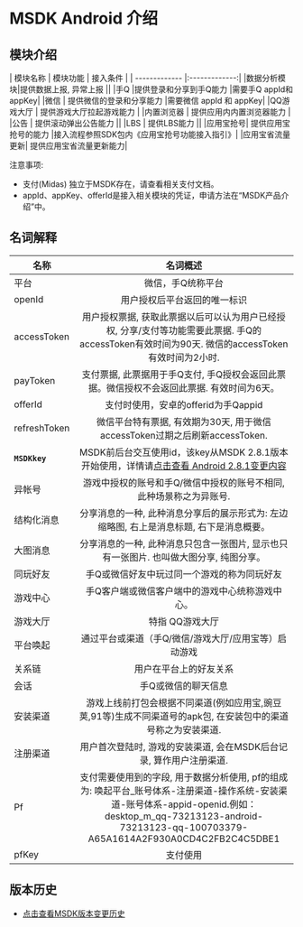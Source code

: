 MSDK Android 介绍
=======

模块介绍
---

| 模块名称 | 模块功能 | 接入条件 |
| ------------- |:-------------:|
|数据分析模块|提供数据上报, 异常上报	||
|手Q	 |提供登录和分享到手Q能力	|需要手Q appId和appKey|
|微信 |	提供微信的登录和分享能力	|需要微信 appId 和 appKey|
|QQ游戏大厅	| 提供游戏大厅拉起游戏能力	|
|内置浏览器	| 提供应用内内置浏览器能力	|
|公告	| 提供滚动弹出公告能力	||
|LBS	| 提供LBS能力	||
|应用宝抢号|	提供应用宝抢号的能力	|接入流程参照SDK包内《应用宝抢号功能接入指引》|
|应用宝省流量更新|	提供应用宝省流量更新能力|

注意事项:

- 支付(Midas) 独立于MSDK存在，请查看相关支付文档。
- appId、appKey、offerId是接入相关模块的凭证，申请方法在“MSDK产品介绍”中。

名词解释
---

| 名称 | 名词概述 |
| ------------- |:-------------:|
| 平台| 微信，手Q统称平台|
|openId|用户授权后平台返回的唯一标识|
|accessToken|用户授权票据, 获取此票据以后可以认为用户已经授权, 分享/支付等功能需要此票据. 手Q的accessToken有效时间为90天. 微信的accessToken有效时间为2小时.|
|payToken|支付票据, 此票据用于手Q支付, 手Q授权会返回此票据。微信授权不会返回此票据. 有效时间为6天。|
|offerId|支付时使用，安卓的offerid为手Qappid|
|refreshToken|微信平台特有票据, 有效期为30天, 用于微信accessToken过期之后刷新accessToken.|
|**`MSDKkey`**|MSDK前后台交互使用id，该key从MSDK 2.8.1版本开始使用，详情请[点击查看 Android 2.8.1变更内容](version.md#Android_2.8.1变更内容)|
|异帐号|游戏中授权的账号和手Q/微信中授权的账号不相同, 此种场景称之为异账号.|
|结构化消息|分享消息的一种, 此种消息分享后的展示形式为: 左边缩略图, 右上是消息标题, 右下是消息概要。|
|大图消息|分享消息的一种, 此种消息只包含一张图片, 显示也只有一张图片. 也叫做大图分享, 纯图分享。|
|同玩好友|手Q或微信好友中玩过同一个游戏的称为同玩好友|
|游戏中心|手Q客户端或微信客户端中的游戏中心统称游戏中心。|
|游戏大厅|特指 QQ游戏大厅|
|平台唤起|通过平台或渠道（手Q/微信/游戏大厅/应用宝等）启动游戏|
|关系链|用户在平台上的好友关系|
|会话|手Q或微信的聊天信息|
|安装渠道|游戏上线前打包会根据不同渠道(例如应用宝,豌豆荚,91等)生成不同渠道号的apk包, 在安装包中的渠道号称之为安装渠道.|
|注册渠道|用户首次登陆时, 游戏的安装渠道, 会在MSDK后台记录, 算作用户注册渠道.|
|Pf|支付需要使用到的字段, 用于数据分析使用, pf的组成为: 唤起平台_账号体系-注册渠道-操作系统-安装渠道-账号体系-appid-openid.例如：desktop_m_qq-73213123-android-73213123-qq-100703379-A65A1614A2F930A0CD4C2FB2C4C5DBE1|
|pfKey| 支付使用|

版本历史
---
* [点击查看MSDK版本变更历史](version.md)
